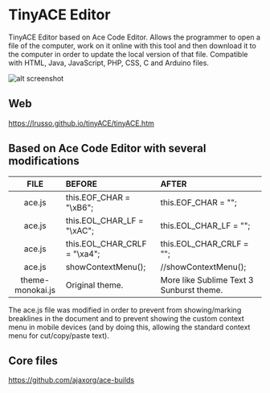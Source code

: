 # TinyACE Editor

TinyACE Editor based on Ace Code Editor. Allows the programmer to open a file of the computer, work on it online with this tool and then download it to the computer in order to update the local version of that file. Compatible with HTML, Java, JavaScript, PHP, CSS, C and Arduino files.

![alt screenshot](https://raw.githubusercontent.com/lrusso/tinyACE/master/tinyACE.png)

## Web

https://lrusso.github.io/tinyACE/tinyACE.htm

## Based on Ace Code Editor with several modifications

| FILE | BEFORE | AFTER |
| :------------: | :------------ | :------------ |
| ace.js | this.EOF_CHAR = "\xB6"; | this.EOF_CHAR = ""; |
| ace.js | this.EOL_CHAR_LF = "\xAC"; | this.EOL_CHAR_LF = ""; |
| ace.js | this.EOL_CHAR_CRLF = "\xa4"; | this.EOL_CHAR_CRLF = ""; |
| ace.js | showContextMenu(); | //showContextMenu(); |
| theme-monokai.js | Original theme. | More like Sublime Text 3 Sunburst theme. |

The ace.js file was modified in order to prevent from showing/marking breaklines in the document and to prevent showing the custom context menu in mobile devices (and by doing this, allowing the standard context menu for cut/copy/paste text).

## Core files
https://github.com/ajaxorg/ace-builds
